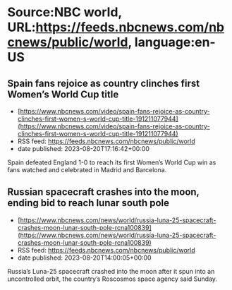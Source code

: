 # Source:NBC world, URL:https://feeds.nbcnews.com/nbcnews/public/world, language:en-US

## Spain fans rejoice as country clinches first Women’s World Cup title
 - [https://www.nbcnews.com/video/spain-fans-rejoice-as-country-clinches-first-women-s-world-cup-title-191211077944](https://www.nbcnews.com/video/spain-fans-rejoice-as-country-clinches-first-women-s-world-cup-title-191211077944)
 - RSS feed: https://feeds.nbcnews.com/nbcnews/public/world
 - date published: 2023-08-20T17:16:42+00:00

Spain defeated England 1-0 to reach its first Women’s World Cup win as fans watched and celebrated in Madrid and Barcelona.

## Russian spacecraft crashes into the moon, ending bid to reach lunar south pole
 - [https://www.nbcnews.com/news/world/russia-luna-25-spacecraft-crashes-moon-lunar-south-pole-rcna100839](https://www.nbcnews.com/news/world/russia-luna-25-spacecraft-crashes-moon-lunar-south-pole-rcna100839)
 - RSS feed: https://feeds.nbcnews.com/nbcnews/public/world
 - date published: 2023-08-20T14:00:05+00:00

Russia’s Luna-25 spacecraft crashed into the moon after it spun into an uncontrolled orbit, the country’s Roscosmos space agency said Sunday.

